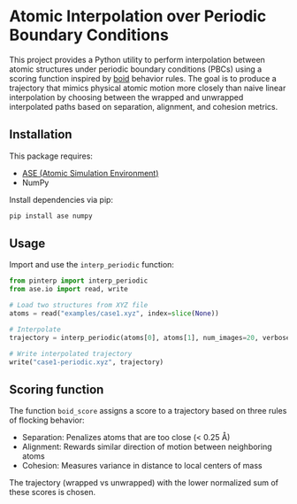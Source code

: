 # Atomic Interpolation over Periodic Boundary Conditions

This project provides a Python utility to perform interpolation between atomic structures under periodic boundary conditions (PBCs) using a scoring function inspired by [boid](https://en.wikipedia.org/wiki/Boids#Model_details) behavior rules. The goal is to produce a trajectory that mimics physical atomic motion more closely than naive linear interpolation by choosing between the wrapped and unwrapped interpolated paths based on separation, alignment, and cohesion metrics.

## Installation

This package requires:

- [ASE (Atomic Simulation Environment)](https://wiki.fysik.dtu.dk/ase/)
- NumPy

Install dependencies via pip:

```bash
pip install ase numpy
```

## Usage

Import and use the `interp_periodic` function:

```python
from pinterp import interp_periodic
from ase.io import read, write

# Load two structures from XYZ file
atoms = read("examples/case1.xyz", index=slice(None))

# Interpolate
trajectory = interp_periodic(atoms[0], atoms[1], num_images=20, verbose=True)

# Write interpolated trajectory
write("case1-periodic.xyz", trajectory)
```

## Scoring function

The function `boid_score` assigns a score to a trajectory based on three rules of flocking behavior:

- Separation: Penalizes atoms that are too close (< 0.25 Å)
- Alignment: Rewards similar direction of motion between neighboring atoms
- Cohesion: Measures variance in distance to local centers of mass

The trajectory (wrapped vs unwrapped) with the lower normalized sum of these scores is chosen.